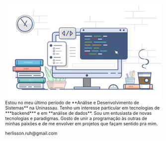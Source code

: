 <img src="https://github.com/oliverbot/oliverbot/raw/main/img/workspace.png" min-width="300px" max-width="500px" width="500px" align="right" alt="Development Workspace">

<p align="left">Estou no meu último período de **Análise e Desenvolvimento de Sistemas** na Uninassau. Tenho um interesse particular em tecnologias de ***backend*** e em **análise de dados**. Sou um entusiasta de novas tecnologias e paradigmas. Gosto de unir a programação às outras de minhas paixões e de me envolver em projetos que façam sentido pra mim.
</p>

<p align="left">herlisson.ruh@gmail.com</p>

